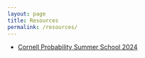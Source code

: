 ```yaml
---
layout: page
title: Resources
permalink: /resources/
---
```


- [Cornell Probability Summer School 2024](curtismgrant.github.io/CPSS/)
